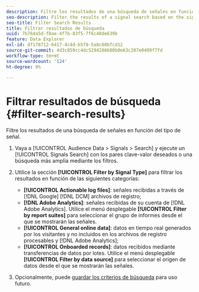 ```yaml
---
description: Filtre los resultados de una búsqueda de señales en función del tipo de señal.
seo-description: Filter the results of a signal search based on the signal type.
seo-title: Filter Search Results
title: Filtrar resultados de búsqueda
uuid: 7b764a5d-f8ae-4f7b-83f5-7f6c40de639b
feature: Data Explorer
exl-id: df178712-6417-4c4d-b5f8-5a8c00bfcd12
source-git-commit: 4d3c859cc4dc5294286680b0e63c287e0409f7fd
workflow-type: tm+mt
source-wordcount: '124'
ht-degree: 0%

---
```


# Filtrar resultados de búsqueda {#filter-search-results}

Filtre los resultados de una búsqueda de señales en función del tipo de señal.

1. Vaya a [!UICONTROL Audience Data > Signals > Search] y ejecute un [!UICONTROL Signals Search] con los pares clave-valor deseados o una búsqueda más amplia mediante los filtros.
1. Utilice la sección **[!UICONTROL Filter by Signal Type]** para filtrar los resultados en función de las siguientes categorías:

   * **[!UICONTROL Actionable log files]**: señales recibidas a través de [!DNL Google] [!DNL DCM] archivos de registro;
   * **[!DNL Adobe Analytics]**: señales recibidas de su cuenta de [!DNL Adobe Analytics]. Utilice el menú desplegable **[!UICONTROL Filter by report suites]** para seleccionar el grupo de informes desde el que se mostrarán las señales.
   * **[!UICONTROL General online data]**: datos en tiempo real generados por los visitantes y no incluidos en los archivos de registro procesables y [!DNL Adobe Analytics];
   * **[!UICONTROL Onboarded records]**: datos recibidos mediante transferencias de datos por lotes. Utilice el menú desplegable **[!UICONTROL Filter by data source]** para seleccionar el origen de datos desde el que se mostrarán las señales.

1. Opcionalmente, puede [guardar los criterios de búsqueda](../../../features/data-explorer/data-explorer-signals-search/data-explorer-save-search.md) para uso futuro.
